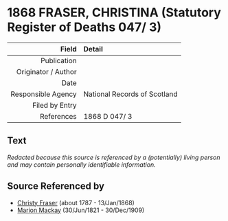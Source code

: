 ﻿---
layout: page
permalink: /sources/s49068960
---

# 1868 FRASER, CHRISTINA (Statutory Register of Deaths 047/ 3)

Field | Detail
---:|:---
Publication | 
Originator / Author | 
Date | 
Responsible Agency | National Records of Scotland
Filed by Entry | 
References | 1868 D 047/ 3

## Text

_Redacted because this source is referenced by a (potentially) living person and may contain personally identifiable information._

## Source Referenced by

* [Christy Fraser](../people/@45275253@-christy-fraser-b1787-d1868-1-13.md) (about 1787 - 13/Jan/1868)
* [Marion Mackay](../people/@78930004@-marion-mackay-b1821-6-30-d1909-12-30.md) (30/Jun/1821 - 30/Dec/1909)
